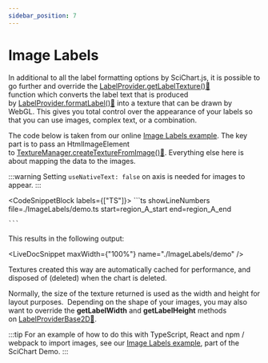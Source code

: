```yaml
---
sidebar_position: 7
---
```


# Image Labels

In additional to all the label formatting options by SciChart.js, it is possible to go further and override the [LabelProvider.getLabelTexture():blue_book:](https://www.scichart.com/documentation/js/current/typedoc/classes/labelproviderbase2d.html#getlabeltexture) function which converts the label text that is produced by [LabelProvider.formatLabel():blue_book:](https://www.scichart.com/documentation/js/current/typedoc/classes/labelproviderbase2d.html#formatlabel) into a texture that can be drawn by WebGL. This gives you total control over the appearance of your labels so that you can use images, complex text, or a combination.

The code below is taken from our online [Image Labels example](http://demo.scichart.com/javascript-image-labels). The key part is to pass an HtmlImageElement to [TextureManager.createTextureFromImage():blue_book:](https://www.scichart.com/documentation/js/current/typedoc/classes/texturemanager.html#createtexturefromimage). Everything else here is about mapping the data to the images.

:::warning
    Setting ```useNativeText: false``` on axis is needed for images to appear. 
:::

<CodeSnippetBlock labels={["TS"]}>
    ```ts showLineNumbers file=./ImageLabels/demo.ts start=region_A_start end=region_A_end
 
    ```

</CodeSnippetBlock>

This results in the following output:

<LiveDocSnippet maxWidth={"100%"} name="./ImageLabels/demo" />

Textures created this way are automatically cached for performance, and disposed of (deleted) when the chart is deleted.

Normally, the size of the texture returned is used as the width and height for layout purposes.  Depending on the shape of your images, you may also want to override the **getLabelWidth** and **getLabelHeight** methods on [LabelProviderBase2D:blue_book:](https://www.scichart.com/documentation/js/current/typedoc/classes/labelproviderbase2d.html).

:::tip
For an example of how to do this with TypeScript, React and npm / webpack to import images, see our [Image Labels example](http://demo.scichart.com/javascript-image-labels), part of the SciChart Demo.
:::